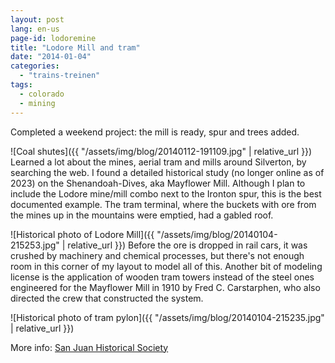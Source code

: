 ```yaml
---
layout: post
lang: en-us
page-id: lodoremine
title: "Lodore Mill and tram"
date: "2014-01-04"
categories:
  - "trains-treinen"
tags:
  - colorado
  - mining
---
```


Completed a weekend project: the mill is ready, spur and trees added.

![Coal shutes]({{ "/assets/img/blog/20140112-191109.jpg" | relative_url }})
Learned a lot about the mines, aerial tram and mills around Silverton, by searching the web. I found a detailed historical study (no longer online as of 2023) on the Shenandoah-Dives, aka Mayflower Mill. Although I plan to include the Lodore mine/mill combo next to the Ironton spur, this is the best documented example. The tram terminal, where the buckets with ore from the mines up in the mountains were emptied, had a gabled roof.

![Historical photo of Lodore Mill]({{ "/assets/img/blog/20140104-215253.jpg" | relative_url }})
Before the ore is dropped in rail cars, it was crushed by machinery and chemical processes,
but there's not enough room in this corner of my layout to model all of this. Another bit
of modeling license is the application of wooden tram towers instead of the steel ones
engineered for the Mayflower Mill in 1910 by Fred C. Carstarphen, who also directed the
crew that constructed the system.

![Historical photo of tram pylon]({{ "/assets/img/blog/20140104-215235.jpg" | relative_url }})

More info: [San Juan Historical Society](https://sanjuancountyhistoricalsociety.org/mayflower-mill.html#.UshwpH-9KSM)
